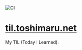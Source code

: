 ![CI](https://github.com/toshimaru/til.toshimaru.net/workflows/CI/badge.svg)

# [til.toshimaru.net](https://til.toshimaru.net/)

My TIL (Today I Learned).
